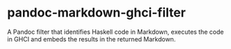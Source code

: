 # pandoc-markdown-ghci-filter
A Pandoc filter that identifies Haskell code in Markdown, executes the code in GHCI and embeds the results in the returned Markdown.
